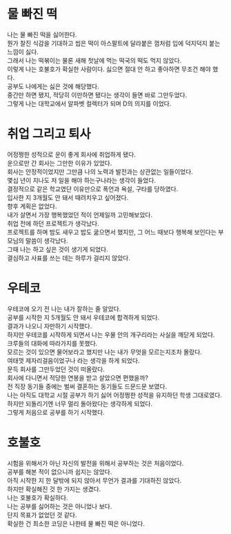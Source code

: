 # 물 빠진 떡

나는 물 빠진 떡을 싫어한다.  
뭔가 찰진 식감을 기대하고 씹은 떡이 아스팔트에 달라붙은 껌처럼 입에 덕지덕지 붙는 느낌이 싫다.  
그래서 나는 떡볶이는 물론 새해 첫날에 먹는 떡국의 떡도 먹지 않았다.  
이렇게 나는 호불호가 확실한 사람이다. 싫으면 절대 안 하고 좋아하면 무조건 해야 했다.  
공부도 나에게는 싫은 것에 해당했다.  
중간만 하면 됐지, 적당히 이만하면 됐다는 생각이 들면 바로 그만두었다.  
그렇게 나는 대학교에서 알파벳 컬렉터가 되며 D의 의지를 이었다.  

# 취업 그리고 퇴사
어정쩡한 성적으로 운이 좋게 회사에 취업하게 됐다.  
운으로만 간 회사는 그만한 이유가 있었다.  
회사는 안정적이었지만 그만큼 나의 노력과 발전과는 상관없는 일들이었다.  
몇십 년이 지나도 저 일을 해야 하는구나라는 생각이 들었다.  
결정적으로 같은 학교였단 이유만으로 폭언과 욕설, 구타를 당하였다.  
입사한 지 3개월도 안 돼서 때려치우고 싶어졌다.  
향후 계획은 없었다.  
내가 살면서 가장 행복했었던 적이 언제일까 고민해보았다.  
취업 전에 하던 프로젝트가 생각났다.  
프로젝트를 하며 밤도 새우고 밥도 굶으면서 했지만, 그 어느 때보다 행복해 보인다는 부모님의 말씀이 생각났다.  
그때 나는 하고 싶은 것이 생기게 되었다.  
결심하고 사표를 쓰는 데는 하루가 걸리지 않았다.


# 우테코

우테코에 오기 전 나는 내가 잘하는 줄 알았다.  
공부를 시작한 지 5개월도 안 돼서 우테코에 합격하게 되었다.  
결과가 나오니 자만하기 시작했다.  
하지만 우테코를 시작하게 되면서 나는 우물 안의 개구리라는 사실을 깨닫게 되었다.  
크루들의 대화에 따라가지를 못했다.  
모르는 것이 있으면 물어보라고 했지만 나는 내가 무엇을 모르는지조차 몰랐다.  
여태껏 제자리걸음이었구나 라는 생각을 하게 되었다.  
문득 회사를 그만두었던 것이 떠올랐다.  
회사에 다니면서 적당한 연봉을 받고 살았으면 편했을까?  
전 직장 동기들 중에는 벌써 결혼하는 동기들도 드문드문 보였다.  
나는 아직도 대학교 시절 공부가 하기 싫어 어정쩡한 성적을 유지하던 학생 그대로였다.  
하지만 되돌리기엔 너무 멀리 돌아왔다는 생각하게 되었다.  
그렇게 처음으로 공부를 하기 시작했다.  

# 호불호
시험을 위해서가 아닌 자신의 발전을 위해서 공부하는 것은 처음이었다.  
공부를 해본 적이 없으니까 쉽지는 않았다.   
아직 시작한 지 한 달밖에 되지 않아서 무언가 결과를 기대하진 않았다.  
하지만 확실해진 것 한 가지는 생겼다.  
나는 호불호가 확실하다.  
나는 공부를 싫어하는 것은 아니었나 보다.  
단지 목표가 없었던 것 같다.  
확실한 건 최소한 코딩은 나한테 물 빠진 떡은 아니었다.
